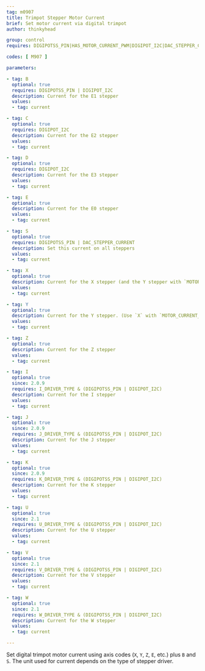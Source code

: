 ```yaml
---
tag: m0907
title: Trimpot Stepper Motor Current
brief: Set motor current via digital trimpot
author: thinkyhead

group: control
requires: DIGIPOTSS_PIN|HAS_MOTOR_CURRENT_PWM|DIGIPOT_I2C|DAC_STEPPER_CURRENT

codes: [ M907 ]

parameters:

- tag: B
  optional: true
  requires: DIGIPOTSS_PIN | DIGIPOT_I2C
  description: Current for the E1 stepper
  values:
  - tag: current

- tag: C
  optional: true
  requires: DIGIPOT_I2C
  description: Current for the E2 stepper
  values:
  - tag: current

- tag: D
  optional: true
  requires: DIGIPOT_I2C
  description: Current for the E3 stepper
  values:
  - tag: current

- tag: E
  optional: true
  description: Current for the E0 stepper
  values:
  - tag: current

- tag: S
  optional: true
  requires: DIGIPOTSS_PIN | DAC_STEPPER_CURRENT
  description: Set this current on all steppers
  values:
  - tag: current

- tag: X
  optional: true
  description: Current for the X stepper (and the Y stepper with `MOTOR_CURRENT_PWM_XY`)
  values:
  - tag: current

- tag: Y
  optional: true
  description: Current for the Y stepper. (Use `X` with `MOTOR_CURRENT_PWM_XY`)
  values:
  - tag: current

- tag: Z
  optional: true
  description: Current for the Z stepper
  values:
  - tag: current

- tag: I
  optional: true
  since: 2.0.9
  requires: I_DRIVER_TYPE & (DIGIPOTSS_PIN | DIGIPOT_I2C)
  description: Current for the I stepper
  values:
  - tag: current

- tag: J
  optional: true
  since: 2.0.9
  requires: J_DRIVER_TYPE & (DIGIPOTSS_PIN | DIGIPOT_I2C)
  description: Current for the J stepper
  values:
  - tag: current

- tag: K
  optional: true
  since: 2.0.9
  requires: K_DRIVER_TYPE & (DIGIPOTSS_PIN | DIGIPOT_I2C)
  description: Current for the K stepper
  values:
  - tag: current

- tag: U
  optional: true
  since: 2.1
  requires: U_DRIVER_TYPE & (DIGIPOTSS_PIN | DIGIPOT_I2C)
  description: Current for the U stepper
  values:
  - tag: current

- tag: V
  optional: true
  since: 2.1
  requires: V_DRIVER_TYPE & (DIGIPOTSS_PIN | DIGIPOT_I2C)
  description: Current for the V stepper
  values:
  - tag: current

- tag: W
  optional: true
  since: 2.1
  requires: W_DRIVER_TYPE & (DIGIPOTSS_PIN | DIGIPOT_I2C)
  description: Current for the W stepper
  values:
  - tag: current

---
```


Set digital trimpot motor current using axis codes (`X`, `Y`, `Z`, `E`, etc.) plus `B` and `S`. The unit used for current depends on the type of stepper driver.
